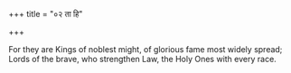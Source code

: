 +++
title = "०२ ता हि"

+++


For they are Kings of noblest might, of glorious fame most widely spread;  
Lords of the brave, who strengthen Law, the Holy Ones with every race.
